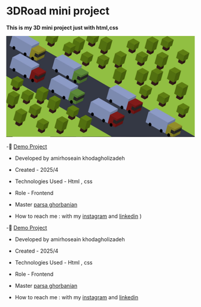 # 3DRoad mini project

**This is my 3D mini project just with html,css**

![viewfinal](https://github.com/amirhoseain-khodagholizadeh-web/3Droad/blob/main/assets/stylesheet/Capture.JPG)



-🔗 [Demo Project](https://amirhoseain-khodagholizadeh-web.github.io/3Droad/)

- Developed by amirhoseain khodagholizadeh

- Created - 2025/4

- Technologies Used - Html , css 

- Role - Frontend

- Master [parsa ghorbanian](https://github.com/parsaGhorbanian)

- How to reach me : with my [instagram](https://instagram.com/amirhoseain_kh.dev) and [linkedin](https://www.linkedin.com/in/amirhoseain-khodagholizadeh-web/)
)



-🔗 [Demo Project](https://amirhoseain-khodagholizadeh-web.github.io/grid-mini-project/)

- Developed by amirhoseain khodagholizadeh

- Created - 2025/4

- Technologies Used - Html , css 

- Role - Frontend

- Master [parsa ghorbanian](https://github.com/parsaGhorbanian)

- How to reach me : with my [instagram](https://instagram.com/amirhoseain_kh.dev) and [linkedin](https://www.linkedin.com/in/amirhoseain-khodagholizadeh-web/)
